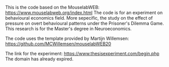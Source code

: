 This is the code based on the MouselabWEB: https://www.mouselabweb.org/index.html
The code is for an experiment on behavioural economics field. More sepecific, the study on the effect of pressure on overt behavioural patterns under the Prisoner's Dilemma Game. This research is for the Master's degree in Neuroeconomics. 

The code uses the template provided by Martijn Willemsen: https://github.com/MCWillemsen/mouselabWEB20

The link for the experiment: https://www.thesisexperiment.com/begin.php
The domain has already expired. 
